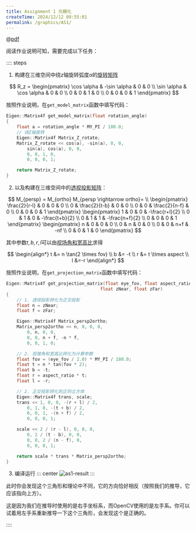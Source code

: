 ```yaml
---
title: Assignment 1 光栅化
createTime: 2024/12/12 09:55:01
permalink: /graphics/AS1/
---
```


@[pdf](https://oss.yoake.cc/yoyopics/assets/pdf/as1.pdf)

阅读作业说明可知，需要完成以下任务：

:::: steps

1. 构建在三维空间中绕$z$轴旋转弧度$\alpha$的[旋转矩阵](/graphics/LC03/#_5-2-旋转)

  $$
    R_z = 
    \begin{pmatrix}
    \cos \alpha & -\sin \alpha & 0 & 0 \\
    \sin \alpha & \cos \alpha & 0 & 0 \\
    0 & 0 & 1 & 0 \\
    0 & 0 & 0 & 1
    \end{pmatrix}
  $$

  按照作业说明，在`get_model_matrix`函数中填写代码：

  ```c++
  Eigen::Matrix4f get_model_matrix(float rotation_angle)
  {
      float a = rotation_angle * MY_PI / 180.0;  
      // 绕Z轴旋转
      Eigen::Matrix4f Matrix_Z_rotate;
      Matrix_Z_rotate << cos(a), -sin(a), 0, 0,
          sin(a), cos(a), 0, 0,
          0, 0, 1, 0,
          0, 0, 0, 1;

      return Matrix_Z_rotate;
  }
  ```

2. 以及构建在三维空间中的[透视投影矩阵](/graphics/LC04/#_2-2-1-透视投影矩阵)：

  $$
    M_{persp} = M_{ortho} M_{persp \rightarrow ortho}= \\
    \begin{pmatrix}
        \frac{2}{r-l} & 0 & 0 & 0 \\
        0 & \frac{2}{t-b} & 0 & 0 \\
        0 & 0 & \frac{2}{n-f} & 0 \\
        0 & 0 & 0 & 1
    \end{pmatrix}
    \begin{pmatrix}
        1 & 0 & 0 & -\frac{r+l}{2} \\
        0 & 1 & 0 & -\frac{t+b}{2} \\
        0 & 1 & 1 & -\frac{n+f}{2} \\
        0 & 0 & 0 & 1 
    \end{pmatrix}
    \begin{pmatrix}
        n & 0 & 0 & 0 \\
        0 & n & 0 & 0 \\
        0 & 0 & n+f & -nf \\
        0 & 0 & 1 & 0
    \end{pmatrix}
  $$

  其中参数$t,b,r,l$可以由[视场角和宽高比](/graphics/LC04/#_2-2-2-视场角与宽高比)求得

  $$
    \begin{align*}
    t &= n \tan(2 \times fov) \\
    b &= -t \\
    r &= t \times aspect \\
    l &=-r
    \end{align*}
  $$

  按照作业说明，在`get_projection_matrix`函数中填写代码：

  ```c++
  Eigen::Matrix4f get_projection_matrix(float eye_fov, float aspect_ratio,
                                      float zNear, float zFar)
  {
      // 1. 透视投影转化为正交投影
      float n = zNear;
      float f = zFar;

      Eigen::Matrix4f Matrix_persp2ortho;
      Matrix_persp2ortho << n, 0, 0, 0,
          0, n, 0, 0,
          0, 0, n + f, -n * f,
          0, 0, 1, 0;

      // 2. 视锥角和宽高比转化为计算参数
      float fov = (eye_fov / 2.0) * MY_PI / 180.0;
      float t = n * tan(fov * 2);
      float b = -t;
      float r = aspect_ratio * t;
      float l = -r;

      // 2. 正交投影转化到正则立方体
      Eigen::Matrix4f trans, scale;
      trans << 1, 0, 0, -(r + l) / 2,
          0, 1, 0, -(t + b) / 2,
          0, 0, 1, -(n + f) / 2,
          0, 0, 0, 1;

      scale << 2 / (r - l), 0, 0, 0,
          0, 2 / (t - b), 0, 0,
          0, 0, 2 / (n - f), 0,
          0, 0, 0, 1;

      return scale * trans * Matrix_persp2ortho;
  }
  ```


3. 编译运行
  ::: center
  ![as1-result](https://oss.yoake.cc/yoyopics/graphics/assignments/as1-result.webp)
  :::

  此时你会发现这个三角形和理论中不同，它的方向恰好相反（按照我们的推导，它应该指向上方）。

  这是因为我们在推导时使用的是右手坐标系，而OpenCV使用的是左手系。你可以试着用左手系重新推导一下这个三角形，会发现这个是正确的。

::::